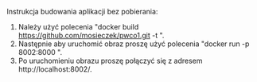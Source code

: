 Instrukcja budowania aplikacji bez pobierania:

1. Należy użyć polecenia "docker build https://github.com/mosieczek/pwco1.git -t <nazwa kontenera>".
2. Następnie aby uruchomić obraz proszę użyć polecenia "docker run -p 8002:8000 <IMAGE ID>".
3. Po uruchomieniu obrazu proszę połączyć się z adresem http://localhost:8002/.